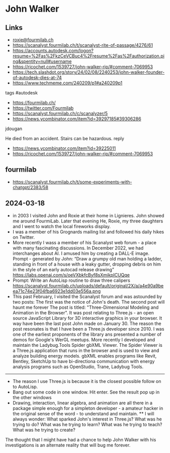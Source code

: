 # John Walker

## Links

* roxie@fourmilab.ch
* https://scanalyst.fourmilab.ch/t/scanalyst-rite-of-passage/4276/61
* https://accounts.autodesk.com/logon?resume=%2Fas%2FkzCeVCBuc4%2Fresume%2Fas%2Fauthorization.ping&spentity=null#username
* https://ricochet.com/1539727/john-walker-rip/#comment-7069953
* https://tech.slashdot.org/story/24/02/08/2240253/john-walker-founder-of-autodesk-dies-at-74
* https://www.techmeme.com/240209/p1#a240209p1

tags #autodesk

* https://fourmilab.ch/
* https://twitter.com/Fourmilab
* https://scanalyst.fourmilab.ch/c/scanalyzer/5
* https://news.ycombinator.com/item?id=39297185#39306286

jdougan

He died from an accident. Stairs can be hazardous.
reply

* https://news.ycombinator.com/item?id=39225011
* https://ricochet.com/1539727/john-walker-rip/#comment-7069953


## fourmilab

* https://scanalyst.fourmilab.ch/t/some-experiments-with-chatgpt/2383/58

## 2024-03-18

* in 2003 I visited John and Roxie at their home in Lignieres. John showed me around FourmiLab. Later that evening He, Roxie, my three daughters and I went to watch the local fireworks display.
* I was a member of his Grognards mailing list and followed his daily hikes on Twitter.
* More recently I wass a member of his Scanalyst web forum - a place with many fascinating discussions. In December 2022, we had interchanges about AI. I amused him by creating a DALL-E image. Prompt - generated by John:
“Draw a grumpy old man holding a ladder, standing in front of a house with a leaky gutter, dropping debris on him in the style of an early autocad release drawing”
https://labs.openai.com/s/oeVXbkfcByf8sXmikpICUQqe
* Prompt: Write an AutoLisp routine to draw three calipers
https://scanalyst.fourmilab.ch/uploads/default/original/2X/a/a4e90a9beea71c74e23f04fba6923e1dd03e556a.png
* This past February, I visited the Scanalyst forum and was astounded by two posts:
The first was the notice of John's death.
The second post will haunt me forever The post is titled: "Three-Dimensional Modeling and Animation in the Browser". It was post relating to Three.js - an open source JavaScript Library for 3D interactive graphics in your browser. It way have been the last post John made on January 30.
The reason the post resonates is that I have been a Three.js developer since 2010. I was one of the earliest proponents of the library ans presented a number of demos for Google's WerGL meetups.
More recently I developed and maintain the Ladybug.Tools Spider gbXML Viewer. The Spider Viewer is a Three.js application that runs in the browser and is used to view and analyze building energy models. gbXML enables programs like Revit, Bentley, SketchUp to have bi-directiona communication with energy analysis programs such as OpenStudio, Trane, Ladybug Tools.

***

* The reason I use Three.js is because it is the closest possible follow on to AutoLisp.
* Bang out some code in one window. Hit enter. See the result pop up in the other windows
* Drawing, interaction, linear algebra, and animation are all there in a package simple enough for a simpleton developer - a amateur hacker in the original sense of the word - to understand and maintain.
**
I will always wonder: What sparked John's interest in Three.js? What was he trying to do? What was he trying to learn? What was he trying to teach? What was he trying to create?

The thought that I might have had a chance to help John Walker with his investigations is an alternate reality that will bug me forever.



